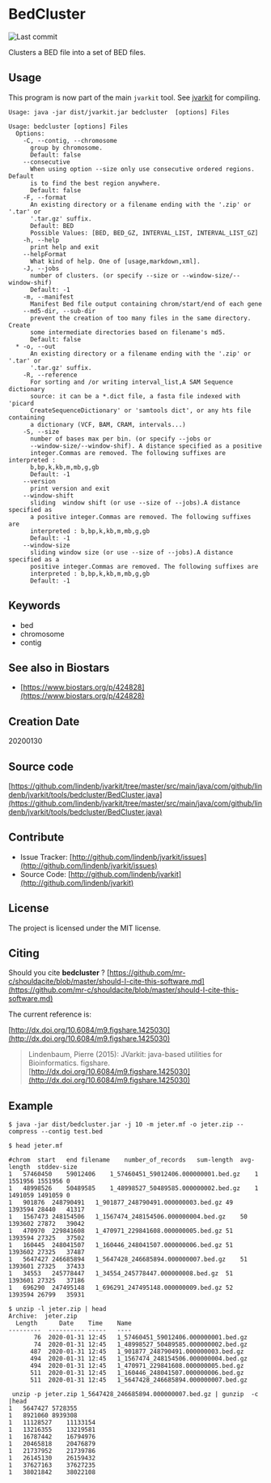 # BedCluster

![Last commit](https://img.shields.io/github/last-commit/lindenb/jvarkit.png)

Clusters a BED file into a set of BED files.


## Usage


This program is now part of the main `jvarkit` tool. See [jvarkit](JvarkitCentral.md) for compiling.


```
Usage: java -jar dist/jvarkit.jar bedcluster  [options] Files

Usage: bedcluster [options] Files
  Options:
    -C, --contig, --chromosome
      group by chromosome.
      Default: false
    --consecutive
      When using option --size only use consecutive ordered regions. Default 
      is to find the best region anywhere.
      Default: false
    -F, --format
      An existing directory or a filename ending with the '.zip' or '.tar' or 
      '.tar.gz' suffix.
      Default: BED
      Possible Values: [BED, BED_GZ, INTERVAL_LIST, INTERVAL_LIST_GZ]
    -h, --help
      print help and exit
    --helpFormat
      What kind of help. One of [usage,markdown,xml].
    -J, --jobs
      number of clusters. (or specify --size or --window-size/--window-shif)
      Default: -1
    -m, --manifest
      Manifest Bed file output containing chrom/start/end of each gene
    --md5-dir, --sub-dir
      prevent the creation of too many files in the same directory. Create 
      some intermediate directories based on filename's md5.
      Default: false
  * -o, --out
      An existing directory or a filename ending with the '.zip' or '.tar' or 
      '.tar.gz' suffix.
    -R, --reference
      For sorting and /or writing interval_list,A SAM Sequence dictionary 
      source: it can be a *.dict file, a fasta file indexed with 'picard 
      CreateSequenceDictionary' or 'samtools dict', or any hts file containing 
      a dictionary (VCF, BAM, CRAM, intervals...)
    -S, --size
      number of bases max per bin. (or specify --jobs or 
      --window-size/--window-shif). A distance specified as a positive 
      integer.Commas are removed. The following suffixes are interpreted : 
      b,bp,k,kb,m,mb,g,gb 
      Default: -1
    --version
      print version and exit
    --window-shift
      sliding  window shift (or use --size of --jobs).A distance specified as 
      a positive integer.Commas are removed. The following suffixes are 
      interpreted : b,bp,k,kb,m,mb,g,gb
      Default: -1
    --window-size
      sliding window size (or use --size of --jobs).A distance specified as a 
      positive integer.Commas are removed. The following suffixes are 
      interpreted : b,bp,k,kb,m,mb,g,gb
      Default: -1

```


## Keywords

 * bed
 * chromosome
 * contig



## See also in Biostars

 * [https://www.biostars.org/p/424828](https://www.biostars.org/p/424828)



## Creation Date

20200130

## Source code 

[https://github.com/lindenb/jvarkit/tree/master/src/main/java/com/github/lindenb/jvarkit/tools/bedcluster/BedCluster.java](https://github.com/lindenb/jvarkit/tree/master/src/main/java/com/github/lindenb/jvarkit/tools/bedcluster/BedCluster.java)


## Contribute

- Issue Tracker: [http://github.com/lindenb/jvarkit/issues](http://github.com/lindenb/jvarkit/issues)
- Source Code: [http://github.com/lindenb/jvarkit](http://github.com/lindenb/jvarkit)

## License

The project is licensed under the MIT license.

## Citing

Should you cite **bedcluster** ? [https://github.com/mr-c/shouldacite/blob/master/should-I-cite-this-software.md](https://github.com/mr-c/shouldacite/blob/master/should-I-cite-this-software.md)

The current reference is:

[http://dx.doi.org/10.6084/m9.figshare.1425030](http://dx.doi.org/10.6084/m9.figshare.1425030)

> Lindenbaum, Pierre (2015): JVarkit: java-based utilities for Bioinformatics. figshare.
> [http://dx.doi.org/10.6084/m9.figshare.1425030](http://dx.doi.org/10.6084/m9.figshare.1425030)


## Example

```
$ java -jar dist/bedcluster.jar -j 10 -m jeter.mf -o jeter.zip --compress --contig test.bed

$ head jeter.mf

#chrom	start	end	filename	number_of_records	sum-length	avg-length	stddev-size
1	57460450	59012406	1_57460451_59012406.000000001.bed.gz	1	1551956	1551956	0
1	48998526	50489585	1_48998527_50489585.000000002.bed.gz	1	1491059	1491059	0
1	901876	248790491	1_901877_248790491.000000003.bed.gz	49	1393594	28440	41317
1	1567473	248154506	1_1567474_248154506.000000004.bed.gz	50	1393602	27872	39042
1	470970	229841608	1_470971_229841608.000000005.bed.gz	51	1393594	27325	37502
1	160445	248041507	1_160446_248041507.000000006.bed.gz	51	1393602	27325	37487
1	5647427	246685894	1_5647428_246685894.000000007.bed.gz	51	1393601	27325	37433
1	34553	245778447	1_34554_245778447.000000008.bed.gz	51	1393601	27325	37186
1	696290	247495148	1_696291_247495148.000000009.bed.gz	52	1393594	26799	35931

$ unzip -l jeter.zip | head
Archive:  jeter.zip
  Length      Date    Time    Name
---------  ---------- -----   ----
       76  2020-01-31 12:45   1_57460451_59012406.000000001.bed.gz
       74  2020-01-31 12:45   1_48998527_50489585.000000002.bed.gz
      487  2020-01-31 12:45   1_901877_248790491.000000003.bed.gz
      494  2020-01-31 12:45   1_1567474_248154506.000000004.bed.gz
      494  2020-01-31 12:45   1_470971_229841608.000000005.bed.gz
      511  2020-01-31 12:45   1_160446_248041507.000000006.bed.gz
      511  2020-01-31 12:45   1_5647428_246685894.000000007.bed.gz

 unzip -p jeter.zip 1_5647428_246685894.000000007.bed.gz | gunzip  -c  |head
1	5647427	5728355
1	8921060	8939308
1	11128527	11133154
1	13216355	13219581
1	16787442	16794976
1	20465818	20476879
1	21737952	21739786
1	26145130	26159432
1	37627163	37627235
1	38021842	38022108
```



